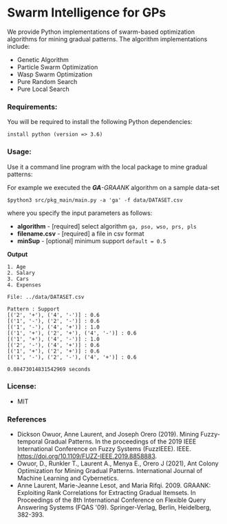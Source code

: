 # Swarm Intelligence for GPs
We provide Python implementations of swarm-based optimization algorithms for mining gradual patterns. The algorithm implementations include:

* Genetic Algorithm
* Particle Swarm Optimization
* Wasp Swarm Optimization
* Pure Random Search
* Pure Local Search

### Requirements:
You will be required to install the following Python dependencies:

```
install python (version => 3.6)
```

### Usage:
Use it a command line program with the local package to mine gradual patterns:

For example we executed the <em><strong>GA</strong>-GRAANK</em> algorithm on a sample data-set

```
$python3 src/pkg_main/main.py -a 'ga' -f data/DATASET.csv
```

where you specify the input parameters as follows:

* <strong>algorithm</strong> - [required] select algorithm ```ga, pso, wso, prs, pls```
* <strong>filename.csv</strong> - [required] a file in csv format
* <strong>minSup</strong> - [optional] minimum support ```default = 0.5```

<strong>Output</strong><br>
```
1. Age
2. Salary
3. Cars
4. Expenses

File: ../data/DATASET.csv

Pattern : Support
[('2', '+'), ('4', '-')] : 0.6
[('1', '-'), ('2', '-')] : 0.6
[('1', '-'), ('4', '+')] : 1.0
[('1', '+'), ('2', '+'), ('4', '-')] : 0.6
[('1', '+'), ('4', '-')] : 1.0
[('2', '-'), ('4', '+')] : 0.6
[('1', '+'), ('2', '+')] : 0.6
[('1', '-'), ('2', '-'), ('4', '+')] : 0.6

0.08473014831542969 seconds
```


### License:
* MIT

### References
* Dickson Owuor, Anne Laurent, and Joseph Orero (2019). Mining Fuzzy-temporal Gradual Patterns. In the proceedings of the 2019 IEEE International Conference on Fuzzy Systems (FuzzIEEE). IEEE. https://doi.org/10.1109/FUZZ-IEEE.2019.8858883.
* Owuor, D., Runkler T., Laurent A., Menya E., Orero J (2021), Ant Colony Optimization for Mining Gradual Patterns. International Journal of Machine Learning and Cybernetics.
* Anne Laurent, Marie-Jeanne Lesot, and Maria Rifqi. 2009. GRAANK: Exploiting Rank Correlations for Extracting Gradual Itemsets. In Proceedings of the 8th International Conference on Flexible Query Answering Systems (FQAS '09). Springer-Verlag, Berlin, Heidelberg, 382-393.

